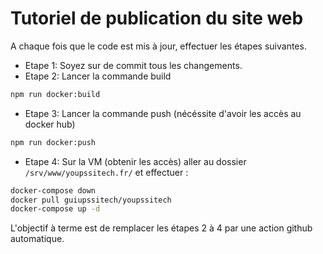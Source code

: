# Tutoriel de publication du site web

A chaque fois que le code est mis à jour, effectuer les étapes suivantes.

- Etape 1: Soyez sur de commit tous les changements.
- Etape 2: Lancer la commande build

```bash
npm run docker:build
```

- Etape 3: Lancer la commande push (nécéssite d'avoir les accès au docker hub)

```bash
npm run docker:push
```

- Etape 4: Sur la VM (obtenir les accès) aller au dossier `/srv/www/youpssitech.fr/` et effectuer :

```bash
docker-compose down
docker pull guiupssitech/youpssitech
docker-compose up -d
```

L'objectif à terme est de remplacer les étapes 2 à 4 par une action github automatique.
